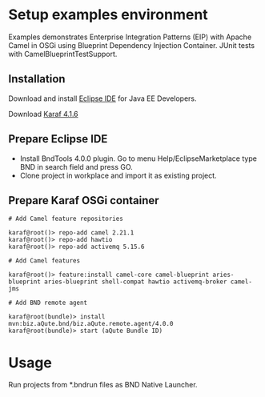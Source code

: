 # Setup examples environment

   Examples demonstrates Enterprise Integration Patterns (EIP) with Apache Camel in OSGi using Blueprint Dependency Injection Container. JUnit tests with CamelBlueprintTestSupport. 

## Installation

Download and install [Eclipse IDE](https://www.yatta.de/profiles/hub?1&packages&utm_source=eclipse&utm_medium=banner&utm_term=promoted+download&utm_campaign=Eclipse+Promoted+Download) for Java EE Developers.

Download [Karaf 4.1.6](http://karaf.apache.org/download.html)

## Prepare Eclipse IDE

- Install BndTools 4.0.0 plugin. Go to menu Help/EclipseMarketplace type BND in search field and press GO.
- Clone project in workplace and import it as existing project.

## Prepare Karaf OSGi container

```
# Add Camel feature repositories
```
```shell
karaf@root()> repo-add camel 2.21.1
karaf@root()> repo-add hawtio
karaf@root()> repo-add activemq 5.15.6
```
```
# Add Camel features
```
```shell
karaf@root()> feature:install camel-core camel-blueprint aries-blueprint aries-blueprint shell-compat hawtio activemq-broker camel-jms
```
```
# Add BND remote agent
```
```shell
karaf@root(bundle)> install mvn:biz.aQute.bnd/biz.aQute.remote.agent/4.0.0
karaf@root(bundle)> start (aQute Bundle ID)
```
# Usage
Run projects from *.bndrun files as BND Native Launcher.